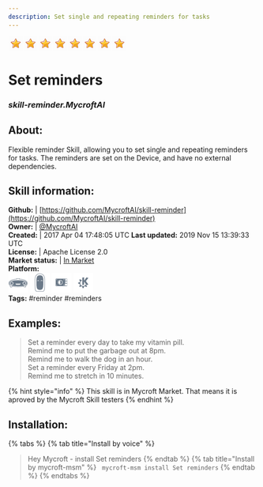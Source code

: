 ```yaml
---    
description: Set single and repeating reminders for tasks  
---    
```

![](../.gitbook/assets/star.png)![](../.gitbook/assets/star.png)![](../.gitbook/assets/star.png)![](../.gitbook/assets/star.png)![](../.gitbook/assets/star.png)![](../.gitbook/assets/star.png)![](../.gitbook/assets/star.png)![](../.gitbook/assets/star.png)  
# Set reminders  
### _skill-reminder.MycroftAI_  
## About:  
Flexible reminder Skill, allowing you to set single and repeating reminders for tasks. The reminders are set on the Device, and have no external dependencies.

## Skill information:  
**Github:** | [https://github.com/MycroftAI/skill-reminder](https://github.com/MycroftAI/skill-reminder)  
**Owner:** | [@MycroftAI](https://github.com/MycroftAI)  
**Created:** | 2017 Apr 04 17:48:05 UTC  **Last updated:** 2019 Nov 15 13:39:33 UTC  
**License:** | Apache License 2.0  
**Market status:** | [In Market](https://market.mycroft.ai/skill/mycroft-reminder)  
**Platform:**  
 ![](../.gitbook/assets/mark-1-icon.png)  ![](../.gitbook/assets/mark-2-icon.png)  ![](../.gitbook/assets/picroft-icon.png)  ![](../.gitbook/assets/kde.png)   
**Tags:** \#reminder \#reminders   
## Examples:  
> Set a reminder every day to take my vitamin pill.  
> Remind me to put the garbage out at 8pm.  
> Remind me to walk the dog in an hour.  
> Set a reminder every Friday at 2pm.  
> Remind me to stretch in 10 minutes.  
  
{% hint style="info" %}
This skill is in Mycroft Market. That means it is aproved by the Mycroft Skill testers
{% endhint %}
    
## Installation:  
{% tabs %}
{% tab title="Install by voice" %}
> Hey Mycroft - install Set reminders
{% endtab %}
  {% tab title="Install by mycroft-msm" %}
``` mycroft-msm install Set reminders```
{% endtab %}
  {% endtabs %}
  